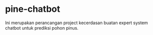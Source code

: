 # pine-chatbot
Ini merupakan perancangan project kecerdasan buatan expert system chatbot untuk prediksi pohon pinus.
